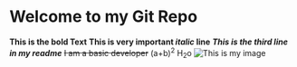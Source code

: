 # Welcome to my Git Repo
**This is the bold Text**
**This is very important _italic_ line**
***This is the third line in my readme***
~~I am a basic developer~~
(a+b)<sup>2</sup>
H<sub>2</sub>o
![This is my image](https://myoctocat.com/assets/images/base-octocat.svg)
  
